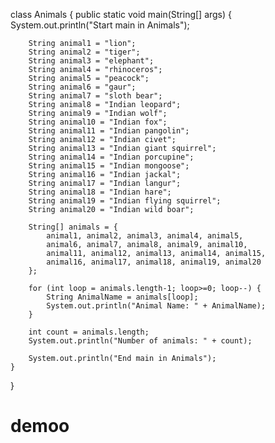 class Animals {
    public static void main(String[] args) {
        System.out.println("Start main in Animals");

        String animal1 = "lion";
        String animal2 = "tiger";
        String animal3 = "elephant";
        String animal4 = "rhinoceros";
        String animal5 = "peacock";
        String animal6 = "gaur";
        String animal7 = "sloth bear";
        String animal8 = "Indian leopard";
        String animal9 = "Indian wolf";
        String animal10 = "Indian fox";
        String animal11 = "Indian pangolin";
        String animal12 = "Indian civet";
        String animal13 = "Indian giant squirrel";
        String animal14 = "Indian porcupine";
        String animal15 = "Indian mongoose";
        String animal16 = "Indian jackal";
        String animal17 = "Indian langur";
        String animal18 = "Indian hare";
        String animal19 = "Indian flying squirrel";
        String animal20 = "Indian wild boar";

        String[] animals = {
            animal1, animal2, animal3, animal4, animal5,
            animal6, animal7, animal8, animal9, animal10,
            animal11, animal12, animal13, animal14, animal15,
            animal16, animal17, animal18, animal19, animal20
        };

        for (int loop = animals.length-1; loop>=0; loop--) {
            String AnimalName = animals[loop];
            System.out.println("Animal Name: " + AnimalName);
        }

        int count = animals.length;
        System.out.println("Number of animals: " + count);

        System.out.println("End main in Animals");
    }
}
# demoo

